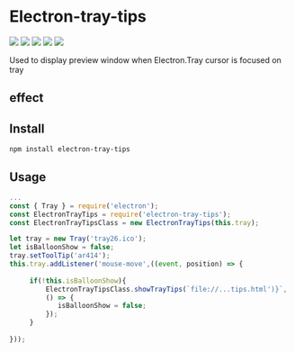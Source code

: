 # Electron-tray-tips

![](https://img.shields.io/badge/build-passing-brightgreen)
![](https://img.shields.io/badge/stable-v0.1.1-blue)
[![](https://img.shields.io/badge/downloads-4.57%20KB-orange)](https://packagist.org/packages/ar414/redis-lock)
![](https://img.shields.io/badge/coverage-47%25-green)
![](https://img.shields.io/badge/license-MIT-brightgreen)


Used to display preview window when Electron.Tray cursor is focused on tray

## effect



## Install
```
npm install electron-tray-tips
```

## Usage
```javascript
...
const { Tray } = require('electron');
const ElectronTrayTips = require('electron-tray-tips');
const ElectronTrayTipsClass = new ElectronTrayTips(this.tray);

let tray = new Tray('tray26.ico');
let isBalloonShow = false;
tray.setToolTip('ar414');
this.tray.addListener('mouse-move',((event, position) => {
    
     if(!this.isBalloonShow){
         ElectronTrayTipsClass.showTrayTips(`file://...tips.html')}`,
         () => {
            isBalloonShow = false;
         });
     }
     
}));
